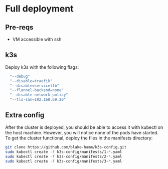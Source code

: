 # Full deployment

## Pre-reqs
- VM accessible with ssh

## k3s
Deploy k3s with the following flags:
```bash
  "--debug"
  "--disable=traefik"
  "--disable=servicellb"
  "--flannel-backend=none"
  "--disable-network-policy"
  "--tls-san=192.168.69.20"
```


## Extra config
After the cluster is deployed, you should be able to access it with kubectl on the host machine. However, you will notice none of the pods have started. To get the cluster functional, deploy the files in the manifests directory:
```bash
git clone https://github.com/blake-hamm/k3s-config.git
sudo kubectl create -f k3s-config/manifests/1-*.yaml
sudo kubectl create -f k3s-config/manifests/2-*.yaml
sudo kubectl create -f k3s-config/manifests/3-*.yaml
```
